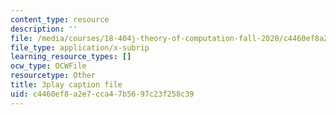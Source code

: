 ```yaml
---
content_type: resource
description: ''
file: /media/courses/18-404j-theory-of-computation-fall-2020/c4460ef8a2e7cca47b5697c23f258c39_eEXSv0jChO4.srt
file_type: application/x-subrip
learning_resource_types: []
ocw_type: OCWFile
resourcetype: Other
title: 3play caption file
uid: c4460ef8-a2e7-cca4-7b56-97c23f258c39
---
```

